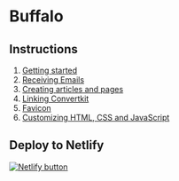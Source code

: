 # Buffalo

## Instructions

1. [Getting started](https://vimeo.com/413417544/8e748ffe05)
2. [Receiving Emails](https://vimeo.com/413425379/b99f2c8398)
3. [Creating articles and pages](https://vimeo.com/413425689/9fb3289828)
4. [Linking Convertkit](https://vimeo.com/413424903/c9c858c037)
5. [Favicon](https://vimeo.com/413405359/8a10552d87)
6. [Customizing HTML, CSS and JavaScript](https://vimeo.com/413414766/b59c795be1)

## Deploy to Netlify

<a href="https://app.netlify.com/start/deploy?repository=https://github.com/zellwk/buffalo
">
  <img src="https://www.netlify.com/img/deploy/button.svg" alt="Netlify button" >
</a>
